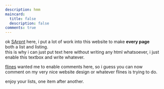 ```yaml
---
description: hmm
maincard:
  title: false
  description: false
comments: true
---
```

ok [SArpnt](/authors/sarpnt) here, i put a lot of work into this website to make **every page** both a list and listing.  
this is why i can just put text here without writing any html whatsoever, i just enable this textbox and write whatever.

[flines](/authors/flines) wanted me to enable comments here,
so i guess you can now comment on my very nice website design or whatever flines is trying to do.

enjoy your lists, one item after another.